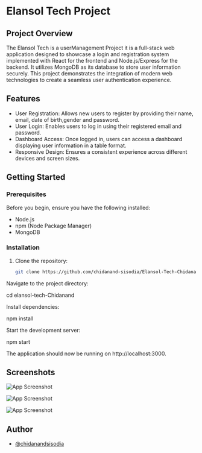 # Elansol Tech Project

## Project Overview

The Elansol Tech is a userManagement Project it is a full-stack web application designed to showcase a login and registration system implemented with React for the frontend and Node.js/Express for the backend. It utilizes MongoDB as its database to store user information securely. This project demonstrates the integration of modern web technologies to create a seamless user authentication experience.

## Features

- User Registration: Allows new users to register by providing their name, email, date of birth,gender and password.
- User Login: Enables users to log in using their registered email and password.
- Dashboard Access: Once logged in, users can access a dashboard displaying user information in a table format.
- Responsive Design: Ensures a consistent experience across different devices and screen sizes.

## Getting Started

### Prerequisites

Before you begin, ensure you have the following installed:
- Node.js
- npm (Node Package Manager)
- MongoDB

### Installation

1. Clone the repository:
   ```sh
   git clone https://github.com/chidanand-sisodia/Elansol-Tech-Chidanand.git

Navigate to the project directory:

cd elansol-tech-Chidanand

Install dependencies:

npm install

Start the development server:

npm start

The application should now be running on http://localhost:3000.	
## Screenshots

![App Screenshot](https://ik.imagekit.io/dpst6vive/1.png?updatedAt=1712550844008)

![App Screenshot](https://ik.imagekit.io/dpst6vive/2.png?updatedAt=1712550844024)

![App Screenshot](https://ik.imagekit.io/dpst6vive/3.png?updatedAt=1712550844068)






## Author

- [@chidanandsisodia](https://www.github.com/chidanand-sisodia)

